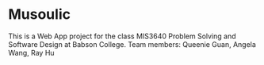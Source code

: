 # Musoulic
This is a Web App project for the class MIS3640 Problem Solving and Software Design at Babson College. 
Team members: Queenie Guan, Angela Wang, Ray Hu
